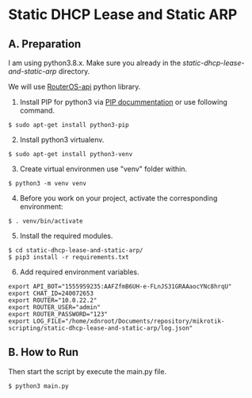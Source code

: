 # Static DHCP Lease and Static ARP

## A. Preparation

I am using python3.8.x.
Make sure you already in the _static-dhcp-lease-and-static-arp_ directory.

We will use [RouterOS-api](https://pypi.org/project/RouterOS-api/) python library.

1. Install PIP for python3 via [PIP docummentation](https://pip.pypa.io/en/stable/installing/) or use following command.
```
$ sudo apt-get install python3-pip
```

2. Install python3 virtualenv.
```
$ sudo apt-get install python3-venv
```

3. Create virtual environmen use "venv" folder within.
```
$ python3 -m venv venv
```

4. Before you work on your project, activate the corresponding environment:
```
$ . venv/bin/activate
```

5. Install the required modules.
```
$ cd static-dhcp-lease-and-static-arp/
$ pip3 install -r requirements.txt
```

6. Add required environment variables.
```
export API_BOT="1555959235:AAFZfmB6UH-e-FLnJS31GRAAaocYNc8hrqU"
export CHAT_ID=240072653
export ROUTER="10.0.22.2"
export ROUTER_USER="admin"
export ROUTER_PASSWORD="123"
export LOG_FILE="/home/xdnroot/Documents/repository/mikrotik-scripting/static-dhcp-lease-and-static-arp/log.json"
```

## B. How to Run

Then start the script by execute the main.py file.
```
$ python3 main.py
```
